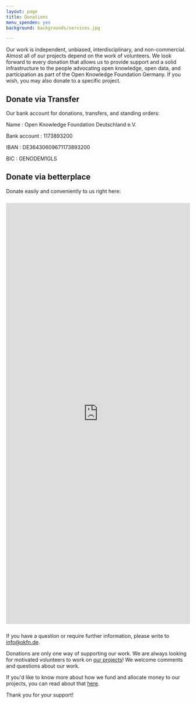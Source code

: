 ```yaml
---
layout: page
title: Donations
menu_spenden: yes
background: backgrounds/services.jpg

---
```

Our work is independent, unbiased, interdisciplinary, and non-commercial. Almost all of our projects depend on the work of volunteers. We look forward to every donation that allows us to provide support and a solid infrastructure to the people advocating open knowledge, open data, and participation as part of the Open Knowledge Foundation Germany. If you wish, you may also donate to a specific project.

## Donate via Transfer

Our bank account for donations, transfers, and standing orders:

Name
: Open Knowledge Foundation Deutschland e.V.

Bank account
: 1173893200

IBAN
: DE36430609671173893200

BIC
: GENODEM1GLS

## Donate via betterplace

Donate easily and conveniently to us right here:

<iframe width="100%" height="1150px" name="Spenden" style="border:0; padding-top:10px; padding-bottom:10px; max-width: 100%;display: block; margin: 0 auto;" src="https://www.betterplace.org/en/organisations/okfde/iframe_donations/new">
  &lt;p&gt;&lt;a href="https://www.betterplace.org/en/organisations/okfde/partner_donations/new?utm_campaign=donate_btn_for_orgs&amp;#038;utm_content=okfde&amp;#038;utm_medium=external_banner&amp;#038;utm_source=orgs" target="_blank" title="Jetzt spenden mit betterplace.org!"&gt;&lt;img alt="Jetzt spenden mit betterplace.org!" height="101" src="//asset1.betterplace.org/assets/partner_widget_de-b9e7b3594d0ed53e86f32f793869d3ce.png" style="border:0px" width="160" /&gt;
&lt;/a&gt;&lt;/p&gt;
</iframe>

If you have a question or require further information, please write to <a href="mailto:info@okfn.de">info@okfn.de</a>.

Donations are only one way of supporting our work. We are always looking for motivated volunteers to work on [our projects](../projekte/)! We welcome comments and questions about our work.

If you'd like to know more about how we fund and allocate money to our projects, you can read about that [here](../verein/).

Thank you for your support!
